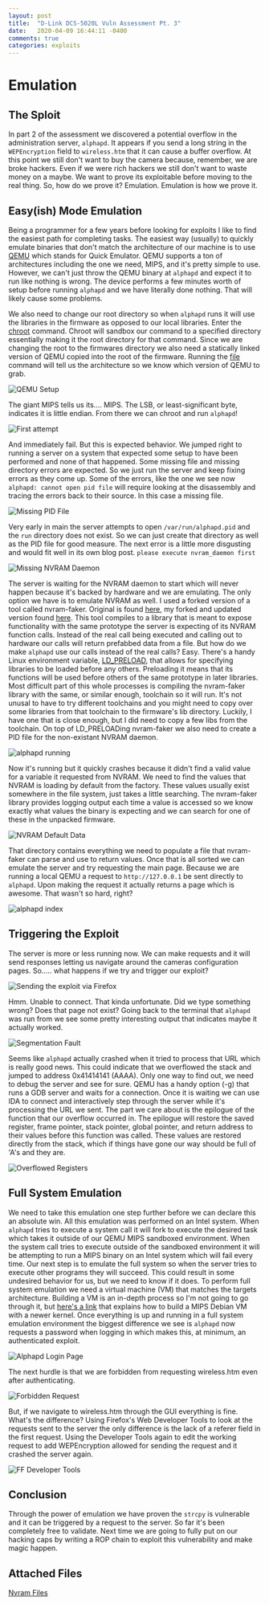 ```yaml
---
layout: post
title:  "D-Link DCS-5020L Vuln Assessment Pt. 3"
date:   2020-04-09 16:44:11 -0400
comments: true
categories: exploits
---
```


# Emulation

## The Sploit
In part 2 of the assessment we discovered a potential overflow in the 
administration server, `alphapd`. It appears if you send a long string in the 
`WEPEncryption` field to `wireless.htm` that it can cause a buffer overflow. At 
this point we still don't want to buy the camera because, remember, we are broke
hackers. Even if we were rich hackers we still don't want to waste money on a 
maybe. We want to prove its exploitable before moving to the real thing. So, 
how do we prove it? Emulation. Emulation is how we prove it.

## Easy(ish) Mode Emulation
Being a programmer for a few years before looking for exploits I like to find 
the easiest path for completing tasks. The easiest way (usually) to quickly 
emulate binaries that don't match the architecture of our machine is to use
[QEMU](https://www.qemu.org/) which stands for Quick Emulator. QEMU supports a 
ton of architectures including the one we need, MIPS, and it's pretty simple to 
use. However, we can't just throw the QEMU binary at `alphapd` and expect it to 
run like nothing is wrong. The device performs a few minutes worth of setup 
before running `alphapd` and we have literally done nothing. That will likely 
cause some problems. 

We also need to change our root directory so when `alphapd` runs it will use the
libraries in the firmware as opposed to our local libraries. Enter the 
[chroot](https://en.wikipedia.org/wiki/Chroot) command. Chroot will sandbox our 
command to a specified directory essentially making it the root directory for 
that command. Since we are changing the root to the firmwares directory we also 
need a statically linked version of QEMU copied into the root of the firmware. 
Running the [file](http://man7.org/linux/man-pages/man1/file.1.html) command 
will tell us the architecture so we know which version of QEMU to grab. 

![QEMU Setup]({{site.baseurl}}/assets/images/dcs-5020l/dcs-5020L_3_img/dir_listing.png)

The giant MIPS tells us its.... MIPS. The LSB, or least-significant byte, 
indicates it is little endian. From there we can chroot and run `alphapd`!

![First attempt]({{site.baseurl}}/assets/images/dcs-5020l/dcs-5020L_3_img/first_qemu.png)

And immediately fail. But this is expected behavior. We jumped right to
running a server on a system that expected some setup to have been performed 
and none of that happened. Some missing file and missing directory errors are 
expected. So we just run the server and keep fixing errors as they come up. 
Some of the errors, like the one we see now `alphapd: cannot open pid file` will
require looking at the disassembly and tracing the errors back to their source. 
In this case a missing file.

![Missing PID File]({{site.baseurl}}/assets/images/dcs-5020l/dcs-5020L_3_img/pid_file.png)

Very early in main the server attempts to open `/var/run/alphapd.pid` and the 
`run` directory does not exist. So we can just create that directory as well as 
the PID file for good measure. The next error is a little more disgusting and 
would fit well in its own blog post. `please execute nvram_daemon first`

![Missing NVRAM Daemon]({{site.baseurl}}/assets/images/dcs-5020l/dcs-5020L_3_img/nvram_daemon.png)

The server is waiting for the NVRAM daemon to start which will never happen 
because it's backed by hardware and we are emulating. The only option we have 
is to emulate NVRAM as well. I used a forked version of a tool called nvram-faker. 
Original is found [here](https://github.com/zcutlip/nvram-faker), my forked and 
updated version found [here](https://github.com/fuzzywalls/nvram-faker). This 
tool compiles to a library that is meant to expose functionality with the same 
prototype the server is expecting of its NVRAM function calls. Instead of the 
real call being executed and calling out to hardware our calls will return 
prefabbed data from a file. But how do we make `alphapd` use our calls instead of 
the real calls? Easy. There's a handy Linux environment variable,
[LD_PRELOAD](https://blog.fpmurphy.com/2012/09/all-about-ld_preload.html), that
 allows for specifying libraries to be loaded before any others. Preloading it 
 means that its functions will be used before others of the same prototype in 
 later libraries. Most difficult part of this whole processes is compiling the 
 nvram-faker library with the same, or similar enough, toolchain so it will run. 
 It's not unusal to have to try different toolchains and you might need to copy 
 over some libraries from that toolchain to the firmware's lib directory. 
 Luckily, I have one that is close enough, but I did need to copy a few libs 
 from the toolchain. On top of LD_PRELOADing nvram-faker we also need to create 
 a PID file for the non-existant NVRAM daemon.

![alphapd running]({{site.baseurl}}/assets/images/dcs-5020l/dcs-5020L_3_img/alphapd_running.png)

Now it's running but it quickly crashes because it didn't find a valid value for
a variable it requested from NVRAM. We need to find the values that NVRAM is 
loading by default from the factory. These values usually exist somewhere in the
file system, just takes a little searching. The nvram-faker library provides 
logging output each time a value is accessed so we know exactly what values the 
binary is expecting and we can search for one of these in the unpacked firmware.

![NVRAM Default Data]({{site.baseurl}}/assets/images/dcs-5020l/dcs-5020L_3_img/nvram_file.png)

That directory contains everything we need to populate a file that nvram-faker 
can parse and use to return values. Once that is all sorted we can emulate the 
server and try requesting the main page. Because we are running a local QEMU a 
request to `http://127.0.0.1` be sent directly to `alphapd`. Upon making the 
request it actually returns a page which is awesome. That wasn't so hard, right?

![alphapd index]({{site.baseurl}}/assets/images/dcs-5020l/dcs-5020L_3_img/alphapd_index.png)

## Triggering the Exploit
The server is more or less running now. We can make requests and it will send 
responses letting us navigate around the cameras configuration pages. So.....
what happens if we try and trigger our exploit?

![Sending the exploit via Firefox]({{site.baseurl}}/assets/images/dcs-5020l//dcs-5020L_3_img/exploit_sent.png)

Hmm. Unable to connect. That kinda unfortunate. Did we type something wrong? 
Does that page not exist? Going back to the terminal that `alphapd` was run 
from we see some pretty interesting output that indicates maybe it actually worked.

![Segmentation Fault]({{site.baseurl}}/assets/images/dcs-5020l/dcs-5020L_3_img/segmentation_fault.png)

Seems like `alphapd` actually crashed when it tried to process that URL which 
is really good news. This could indicate that we overflowed the stack and 
jumped to address 0x41414141 (AAAA). Only one way to find out, we need to 
debug the server and see for sure. QEMU has a handy option (-g) that runs a GDB 
server and waits for a connection. Once it is waiting we can use IDA to connect 
and interactively step through the server while it's processing the URL we sent. 
The part we care about is the epilogue of the function that our overflow 
occurred in. The epilogue will restore the saved register, frame pointer, stack 
pointer, global pointer, and return address to their values before this function 
was called. These values are restored directly from the stack, which if things 
have gone our way should be full of 'A's and they are.

![Overflowed Registers]({{site.baseurl}}/assets/images/dcs-5020l/dcs-5020L_3_img/registers.png)

## Full System Emulation
We need to take this emulation one step further before we can declare this an 
absolute win. All this emulation was performed on an Intel system. When `alphapd`
tries to execute a system call it will fork to execute the desired task which 
takes it outside of our QEMU MIPS sandboxed environment. When the system call 
tries to execute outside of the sandboxed environment it will be attempting 
to run a MIPS binary on an Intel system which will fail every time. Our next 
step is to emulate the full system so when the server tries to execute other 
programs they will succeed. This could result in some undesired behavior for us,
but we need to know if it does. To perform full system emulation we need a 
virtual machine (VM) that matches the targets architecture. Building a VM is an
in-depth process so I'm not going to go through it, but 
[here's a link](https://markuta.com/how-to-build-a-mips-qemu-image-on-debian/) 
that explains how to build a MIPS Debian VM with a newer kernel. Once 
everything is up and running in a full system emulation environment the biggest 
difference we see is `alphapd` now requests a password when logging in which makes 
this, at minimum, an authenticated exploit.

![Alphapd Login Page]({{site.baseurl}}/assets/images/dcs-5020l/dcs-5020L_3_img/login.png)

The next hurdle is that we are forbidden from requesting wireless.htm even after authenticating.

![Forbidden Request]({{site.baseurl}}/assets/images/dcs-5020l/dcs-5020L_3_img/forbidden.png)

But, if we navigate to wireless.htm through the GUI everything is fine. What's 
the difference? Using Firefox's Web Developer Tools to look at the requests 
sent to the server the only difference is the lack of a referer field in the 
first request. Using the Developer Tools again to edit the working request to 
add WEPEncryption allowed for sending the request and it crashed the server again.

![FF Developer Tools]({{site.baseurl}}/assets/images/dcs-5020l/dcs-5020L_3_img/request.png)

## Conclusion
Through the power of emulation we have proven the `strcpy` is vulnerable and it
can be triggered by a request to the server. So far it's been completely free 
to validate. Next time we are going to fully put on our hacking caps by writing 
a ROP chain to exploit this vulnerability and make magic happen.

## Attached Files
[Nvram Files]({{site.baseurl}}/assets/docs/nvram.zip)

